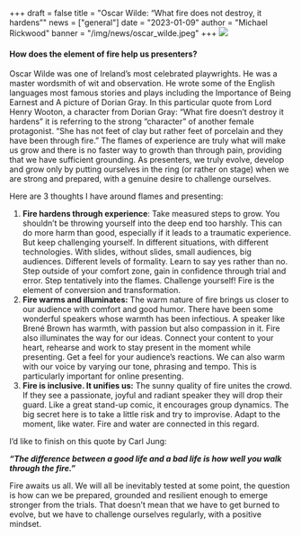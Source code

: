 +++
draft = false
title = "Oscar Wilde: “What fire does not destroy, it hardens”"
news = ["general"]
date = "2023-01-09"
author = "Michael Rickwood"
banner = "/img/news/oscar_wilde.jpeg"
+++
![](/img/news/oscar_wilde.jpeg)

#### **How does the element of fire help us presenters?** 

Oscar Wilde was one of Ireland’s most celebrated playwrights. He was a master wordsmith of wit and observation. He wrote some of the English languages most famous stories and plays including the Importance of Being Earnest and A picture of Dorian Gray. In this particular quote from Lord Henry Wooton, a character from Dorian Gray: “What fire doesn’t destroy it hardens” it is referring to the strong “character” of another female protagonist. “She has not feet of clay but rather feet of porcelain and they have been through fire.” The flames of experience are truly what will make us grow and there is no faster way to growth than through pain, providing that we have sufficient grounding. As presenters, we truly evolve, develop and grow only by putting ourselves in the ring (or rather on stage) when we are strong and prepared, with a genuine desire to challenge ourselves.

Here are 3 thoughts I have around flames and presenting:

1. **Fire hardens through experience**: Take measured steps to grow. You shouldn’t be throwing yourself into the deep end too harshly. This can do more harm than good, especially if it leads to a traumatic experience. But keep challenging yourself. In different situations, with different technologies. With slides, without slides, small audiences, big audiences. Different levels of formality. Learn to say yes rather than no. Step outside of your comfort zone, gain in confidence through trial and error. Step tentatively into the flames. Challenge yourself! Fire is the element of conversion and transformation. 
2. **Fire warms and illuminates:** The warm nature of fire brings us closer to our audience with comfort and good humor. There have been some wonderful speakers whose warmth has been infectious. A speaker like Brené Brown has warmth, with passion but also compassion in it. Fire also illuminates the way for our ideas. Connect your content to your heart, rehearse and work to stay present in the moment while presenting. Get a feel for your audience’s reactions. We can also warm with our voice by varying our tone, phrasing and tempo. This is particularly important for online presenting. 
3. **Fire is inclusive. It unifies us:** The sunny quality of fire unites the crowd. If they see a passionate, joyful and radiant speaker they will drop their guard. Like a great stand-up comic, it encourages group dynamics. The big secret here is to take a little risk and try to improvise. Adapt to the moment, like water. Fire and water are connected in this regard. 

I’d like to finish on this quote by Carl Jung:

***“The difference between a good life and a bad life is how well you walk through the fire.”***

Fire awaits us all. We will all be inevitably tested at some point, the question is how can we be prepared, grounded and resilient enough to emerge stronger from the trials. That doesn’t mean that we have to get burned to evolve, but we have to challenge ourselves regularly, with a positive mindset.